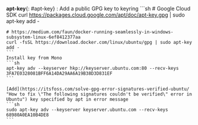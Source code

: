 **apt-key**{: #apt-key}
:   Add a public GPG key to keyring
    ```sh
    # Google Cloud SDK
    curl https://packages.cloud.google.com/apt/doc/apt-key.gpg | sudo apt-key add -

    # https://medium.com/faun/docker-running-seamlessly-in-windows-subsystem-linux-6ef8412377aa
    curl -fsSL https://download.docker.com/linux/ubuntu/gpg | sudo apt-key add -
    ```
    Install key from Mono
    ```sh
    apt-key adv --keyserver hkp://keyserver.ubuntu.com:80 --recv-keys 3FA7E0328081BFF6A14DA29AA6A19B38D3D831EF
    ```

    [Add](https://itsfoss.com/solve-gpg-error-signatures-verified-ubuntu/ "How to fix \"The following signatures couldn't be verified\" error in Ubuntu") key specified by apt in error message
    ```sh
    sudo apt-key adv --keyserver keyserver.ubuntu.com --recv-keys 68980A0EA10B4DE8
    ```